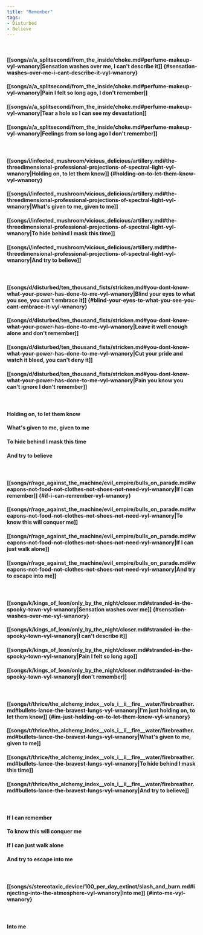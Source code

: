 ```yaml
---
title: "Remember"
tags:
- Disturbed
- Believe
---
```

&nbsp;
#### [[songs/a/a_splitsecond/from_the_inside/choke.md#perfume-makeup-vyl-wnanory|Sensation washes over me, I can't describe it]] {#sensation-washes-over-me-i-cant-describe-it-vyl-wnanory}
#### [[songs/a/a_splitsecond/from_the_inside/choke.md#perfume-makeup-vyl-wnanory|Pain I felt so long ago, I don't remember]]
#### [[songs/a/a_splitsecond/from_the_inside/choke.md#perfume-makeup-vyl-wnanory|Tear a hole so I can see my devastation]]
#### [[songs/a/a_splitsecond/from_the_inside/choke.md#perfume-makeup-vyl-wnanory|Feelings from so long ago I don't remember]]
&nbsp;
#### [[songs/i/infected_mushroom/vicious_delicious/artillery.md#the-threedimensional-professional-projections-of-spectral-light-vyl-wnanory|Holding on, to let them know]] {#holding-on-to-let-them-know-vyl-wnanory}
#### [[songs/i/infected_mushroom/vicious_delicious/artillery.md#the-threedimensional-professional-projections-of-spectral-light-vyl-wnanory|What's given to me, given to me]]
#### [[songs/i/infected_mushroom/vicious_delicious/artillery.md#the-threedimensional-professional-projections-of-spectral-light-vyl-wnanory|To hide behind I mask this time]]
#### [[songs/i/infected_mushroom/vicious_delicious/artillery.md#the-threedimensional-professional-projections-of-spectral-light-vyl-wnanory|And try to believe]]
&nbsp;
#### [[songs/d/disturbed/ten_thousand_fists/stricken.md#you-dont-know-what-your-power-has-done-to-me-vyl-wnanory|Blind your eyes to what you see, you can't embrace it]] {#blind-your-eyes-to-what-you-see-you-cant-embrace-it-vyl-wnanory}
#### [[songs/d/disturbed/ten_thousand_fists/stricken.md#you-dont-know-what-your-power-has-done-to-me-vyl-wnanory|Leave it well enough alone and don't remember]]
#### [[songs/d/disturbed/ten_thousand_fists/stricken.md#you-dont-know-what-your-power-has-done-to-me-vyl-wnanory|Cut your pride and watch it bleed, you can't deny it]]
#### [[songs/d/disturbed/ten_thousand_fists/stricken.md#you-dont-know-what-your-power-has-done-to-me-vyl-wnanory|Pain you know you can't ignore I don't remember]]
&nbsp;
#### Holding on, to let them know
#### What's given to me, given to me
#### To hide behind I mask this time
#### And try to believe
&nbsp;
#### [[songs/r/rage_against_the_machine/evil_empire/bulls_on_parade.md#weapons-not-food-not-clothes-not-shoes-not-need-vyl-wnanory|If I can remember]] {#if-i-can-remember-vyl-wnanory}
#### [[songs/r/rage_against_the_machine/evil_empire/bulls_on_parade.md#weapons-not-food-not-clothes-not-shoes-not-need-vyl-wnanory|To know this will conquer me]]
#### [[songs/r/rage_against_the_machine/evil_empire/bulls_on_parade.md#weapons-not-food-not-clothes-not-shoes-not-need-vyl-wnanory|If I can just walk alone]]
#### [[songs/r/rage_against_the_machine/evil_empire/bulls_on_parade.md#weapons-not-food-not-clothes-not-shoes-not-need-vyl-wnanory|And try to escape into me]]
&nbsp;
#### [[songs/k/kings_of_leon/only_by_the_night/closer.md#stranded-in-the-spooky-town-vyl-wnanory|Sensation washes over me]] {#sensation-washes-over-me-vyl-wnanory}
#### [[songs/k/kings_of_leon/only_by_the_night/closer.md#stranded-in-the-spooky-town-vyl-wnanory|I can't describe it]]
#### [[songs/k/kings_of_leon/only_by_the_night/closer.md#stranded-in-the-spooky-town-vyl-wnanory|Pain I felt so long ago]]
#### [[songs/k/kings_of_leon/only_by_the_night/closer.md#stranded-in-the-spooky-town-vyl-wnanory|I don't remember]]
&nbsp;
#### [[songs/t/thrice/the_alchemy_index__vols_i__ii__fire__water/firebreather.md#bullets-lance-the-bravest-lungs-vyl-wnanory|I'm just holding on, to let them know]] {#im-just-holding-on-to-let-them-know-vyl-wnanory}
#### [[songs/t/thrice/the_alchemy_index__vols_i__ii__fire__water/firebreather.md#bullets-lance-the-bravest-lungs-vyl-wnanory|What's given to me, given to me]]
#### [[songs/t/thrice/the_alchemy_index__vols_i__ii__fire__water/firebreather.md#bullets-lance-the-bravest-lungs-vyl-wnanory|To hide behind I mask this time]]
#### [[songs/t/thrice/the_alchemy_index__vols_i__ii__fire__water/firebreather.md#bullets-lance-the-bravest-lungs-vyl-wnanory|And try to believe]]
&nbsp;
#### If I can remember
#### To know this will conquer me
#### If I can just walk alone
#### And try to escape into me
&nbsp;
#### [[songs/s/stereotaxic_device/100_per_day_extinct/slash_and_burn.md#injecting-into-the-atmosphere-vyl-wnanory|Into me]] {#into-me-vyl-wnanory}
&nbsp;
#### Into me
